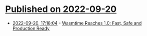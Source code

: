 # [Published on 2022-09-20](index.md)

* [2022-09-20, 17:18:04](https://lobste.rs/s/18bmqn/wasmtime_reaches_1_0_fast_safe_production) - [Wasmtime Reaches 1.0: Fast, Safe and Production Ready](https://bytecodealliance.org/articles/wasmtime-1-0-fast-safe-and-production-ready)
